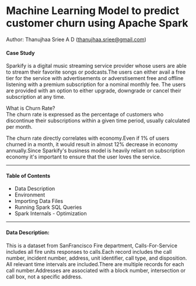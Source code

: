 # Machine Learning Model to predict customer churn using Apache Spark
Author: Thanujhaa Sriee A D (thanujhaa.sriee@gmail.com)</br>

#### Case Study</br>
Sparkify is a digital music streaming service provider whose users are able to stream their favorite songs or podcasts.The users can either avail a free tier for the service with advertisements or adverstisement free and offline listening with a premium subscription for a nominal monthly fee. The users are provided with an option to either upgrade, downgrade or cancel their subscription at any time.</br>

What is Churn Rate? </br>
The churn rate is expressed as the percentage of customers who discontinue their subscriptions within a given time period, usually calculated per month.</br>

The churn rate directly correlates with economy.Even if 1% of users churned in a month, it would result in almost 12% decrease in economy annually.Since Sparkify's business model is heavily reliant on subscription economy it's important to ensure that the user loves the service.

<hr>

#### Table of Contents
* Data Description
* Environment
* Importing Data Files
* Running Spark SQL Queries
* Spark Internals - Optimization

<hr>

#### Data Description:<br>
This is a dataset from SanFrancisco Fire department, Calls-For-Service includes all fire units responses to calls.Each record includes the call number, incident number, address, unit identifier, call type, and disposition. All relevant time intervals are included.There are multiple records for each call number.Addresses are associated with a block number, intersection or call box, not a specific address.</br>
